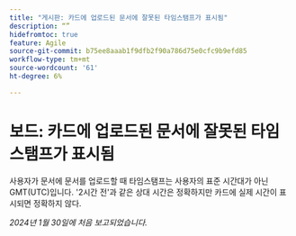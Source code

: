 ```yaml
---
title: "게시판: 카드에 업로드된 문서에 잘못된 타임스탬프가 표시됨"
description: “”
hidefromtoc: true
feature: Agile
source-git-commit: b75ee8aaab1f9dfb2f90a786d75e0cfc9b9efd85
workflow-type: tm+mt
source-wordcount: '61'
ht-degree: 6%

---
```



# 보드: 카드에 업로드된 문서에 잘못된 타임스탬프가 표시됨

사용자가 문서에 문서를 업로드할 때 타임스탬프는 사용자의 표준 시간대가 아닌 GMT(UTC)입니다. &#39;2시간 전&#39;과 같은 상대 시간은 정확하지만 카드에 실제 시간이 표시되면 정확하지 않다.

_2024년 1월 30일에 처음 보고되었습니다._
